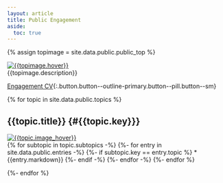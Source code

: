 ```yaml
---
layout: article
title: Public Engagement
aside:
  toc: true
---
```


{% assign topimage = site.data.public.public_top %}

<div class="item">
<div class="item__image">
<a href="{{topimage.image_url}}">
<img class="image-h image-h--lg rounded" src="{{topimage.image}}" title="{{topimage.hover}}"/>
</a>
</div>
<div class="item__content" markdown=1>
{{topimage.description}}
  </div>
</div>


[Engagement CV](cv#public-engagement){:.button.button--outline-primary.button--pill.button--sm}


{% for topic in site.data.public.topics %}
## {{topic.title}} {#{{topic.key}}}

<div class="item">
<div class="item__image">
<a href="{{topic.image_url}}">
<img class="image-h image-h--lg rounded" src="{{topic.image}}" title="{{topic.image_hover}}"/>
</a>
</div>
<div class="item__content" markdown=1>
{% for subtopic in topic.subtopics -%}
{%- for entry in site.data.public.entries -%}
{%- if subtopic.key == entry.topic %}
  * {{entry.markdown}}
{%- endif -%}
{%- endfor -%}
{%- endfor %}
</div>
</div>

{%- endfor %}

<!--{{topic.description}}-->
<!--### {{subtopic.title}}-->
<!--   {%- if entry.description %}-->
<!--     > {{entry.description}} {% endif -%}-->


